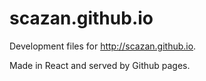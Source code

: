 # scazan.github.io

Development files for http://scazan.github.io. 

Made in React and served by Github pages.


